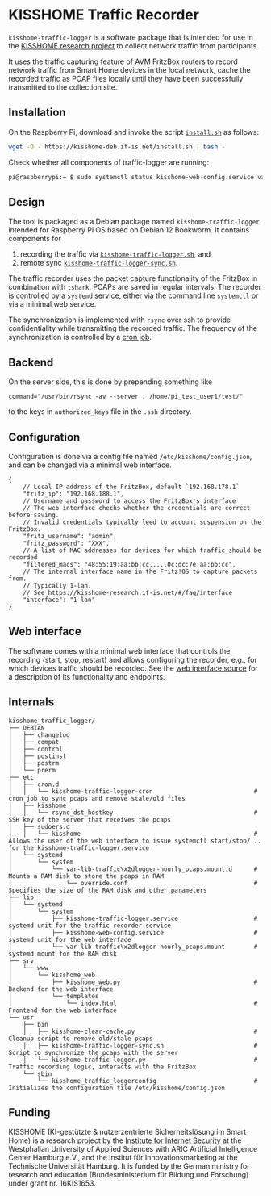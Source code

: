# KISSHOME Traffic Recorder

`kisshome-traffic-logger` is a software package that is intended for use in the [KISSHOME research project](https://kisshome.de) to collect network traffic from participants.

It uses the traffic capturing feature of AVM FritzBox routers to record network traffic from Smart Home devices in the local network, cache the recorded traffic as PCAP files locally until they have been successfully transmitted to the collection site.


## Installation

On the Raspberry Pi, download and invoke the script [`install.sh`](install.sh) as follows:

```sh
wget -O - https://kisshome-deb.if-is.net/install.sh | bash -
```

Check whether all components of traffic-logger are running:
```sh
pi@raspberrypi:~ $ sudo systemctl status kisshome-web-config.service var-lib-traffic\\x2dlogger-hourly_pcaps.mount kisshome-traffic-logger.service
```

## Design

The tool is packaged as a Debian package named `kisshome-traffic-logger` intended for Raspberry Pi OS based on Debian 12 Bookworm.
It contains components for

1. recording the traffic via [`kisshome-traffic-logger.sh`](kisshome_traffic_logger/usr/bin/kisshome-traffic-logger.py), and 
2. remote sync [`kisshome-traffic-logger-sync.sh`](kisshome_traffic_logger/usr/bin/kisshome-traffic-logger-sync.sh).

The traffic recorder uses the packet capture functionality of the FritzBox in combination with `tshark`. PCAPs are saved in regular intervals. The recorder is controlled by a [`systemd` service](kisshome_traffic_logger/lib/systemd/system/kisshome-traffic-logger.service), either via the command line `systemctl` or via a minimal web service.

The synchronization is implemented with `rsync` over ssh to provide confidentiality while transmitting the recorded traffic.
The frequency of the synchronization is controlled by a [cron job](kisshome_traffic_logger/etc/cron.d/kisshome-traffic-logger-cron).


## Backend
On the server side, this is done by prepending something like

`command="/usr/bin/rsync -av --server . /home/pi_test_user1/test/"`

to the keys in `authorized_keys` file in the `.ssh` directory.


## Configuration

Configuration is done via a config file named `/etc/kisshome/config.json`, and can be changed via a minimal web interface.

```
{
    // Local IP address of the FritzBox, default `192.168.178.1`
    "fritz_ip": "192.168.188.1",
    // Username and password to access the FritzBox's interface
    // The web interface checks whether the credentials are correct before saving.
    // Invalid credentials typically leed to account suspension on the FritzBox.
    "fritz_username": "admin",
    "fritz_password": "XXX",
    // A list of MAC addresses for devices for which traffic should be recorded
    "filtered_macs": "48:55:19:aa:bb:cc,...,0c:dc:7e:aa:bb:cc",
    // The internal interface name in the Fritz!OS to capture packets from. 
    // Typically 1-lan.
    // See https://kisshome-research.if-is.net/#/faq/interface
    "interface": "1-lan"
}
```

## Web interface

The software comes with a minimal web interface that controls the recording (start, stop, restart) and allows configuring the recorder, e.g., for which devices traffic should be recorded. See the [web interface source](kisshome_traffic_logger/srv/www/kisshome_web/kisshome_web.py) for a description of its functionality and endpoints.

## Internals

```
kisshome_traffic_logger/
├── DEBIAN
│   ├── changelog
│   ├── compat
│   ├── control
│   ├── postinst
│   ├── postrm
│   └── prerm
├── etc
│   ├── cron.d
│   │   └── kisshome-traffic-logger-cron                            # cron job to sync pcaps and remove stale/old files
│   ├── kisshome
│   │   └── rsync_dst_hostkey                                       # SSH key of the server that receives the pcaps
│   ├── sudoers.d
│   │   └── kisshome                                                # Allows the user of the web interface to issue systemctl start/stop/... for the kisshome-traffic-logger.service
│   └── systemd
│       └── system
│           └── var-lib-traffic\x2dlogger-hourly_pcaps.mount.d      # Mounts a RAM disk to store the pcaps in RAM
│               └── override.conf                                   # Specifies the size of the RAM disk and other parameters
├── lib
│   └── systemd
│       └── system
│           ├── kisshome-traffic-logger.service                     # systemd unit for the traffic recorder service
│           ├── kisshome-web-config.service                         # systemd unit for the web interface
│           └── var-lib-traffic\x2dlogger-hourly_pcaps.mount        # systemd mount for the RAM disk
├── srv
│   └── www
│       └── kisshome_web
│           ├── kisshome_web.py                                     # Backend for the web interface
│           └── templates
│               └── index.html                                      # Frontend for the web interface
└── usr
    ├── bin
    │   ├── kisshome-clear-cache.py                                 # Cleanup script to remove old/stale pcaps
    │   ├── kisshome-traffic-logger-sync.sh                         # Script to synchronize the pcaps with the server
    │   └── kisshome-traffic-logger.py                              # Traffic recording logic, interacts with the FritzBox
    └── sbin
        └── kisshome_traffic_loggerconfig                           # Initializes the configuration file /etc/kisshome/config.json
```

## Funding

KISSHOME (KI-gestützte & nutzerzentrierte Sicherheitslösung im Smart Home) is a research project by the [Institute for Internet Security](https://www.internet-sicherheit.de) at the Westphalian University of Applied Sciences with ARIC Artificial Intelligence Center Hamburg e.V., and the Institut für Innovationsmarketing at the Technische Universität Hamburg. It is funded by the German ministry for research and education (Bundesministerium für Bildung und Forschung) under grant nr. 16KIS1653.
